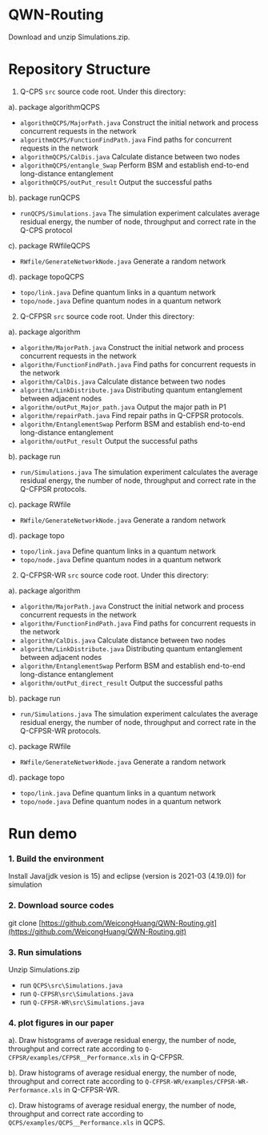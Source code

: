 # QWN-Routing
Download and unzip Simulations.zip.

# Repository Structure

1. Q-CPS
`src` source code root. Under this directory:

a). package algorithmQCPS
- `algorithmQCPS/MajorPath.java` Construct the initial network and process concurrent requests in the network
- `algorithmQCPS/FunctionFindPath.java` Find paths for concurrent requests in the network
- `algorithmQCPS/CalDis.java` Calculate distance between two nodes
- `algorithmQCPS/entangle_Swap` Perform BSM and establish end-to-end long-distance entanglement
- `algorithmQCPS/outPut_result` Output the successful paths

b). package runQCPS
- `runQCPS/Simulations.java` The simulation experiment calculates average residual energy, the number of node, throughput and correct rate in the Q-CPS protocol

c). package RWfileQCPS
- `RWfile/GenerateNetworkNode.java` Generate a random network

d). package topoQCPS
- `topo/link.java` Define quantum links in a quantum network
- `topo/node.java` Define quantum nodes in a quantum network

2. Q-CFPSR
`src` source code root. Under this directory:

a). package algorithm
- `algorithm/MajorPath.java` Construct the initial network and process concurrent requests in the network
- `algorithm/FunctionFindPath.java` Find paths for concurrent requests in the network
- `algorithm/CalDis.java` Calculate distance between two nodes
- `algorithm/LinkDistribute.java` Distributing quantum entanglement between adjacent nodes
- `algorithm/outPut_Major_path.java` Output the major path in P1
- `algorithm/repairPath.java` Find repair paths in Q-CFPSR protocols.
- `algorithm/EntanglementSwap` Perform BSM and establish end-to-end long-distance entanglement
- `algorithm/outPut_result` Output the successful paths

b). package run
- `run/Simulations.java` The simulation experiment calculates the average residual energy, the number of node, throughput and correct rate in the Q-CFPSR  protocols.

c). package RWfile
- `RWfile/GenerateNetworkNode.java` Generate a random network

d). package topo
- `topo/link.java` Define quantum links in a quantum network
- `topo/node.java` Define quantum nodes in a quantum network

2. Q-CFPSR-WR
`src` source code root. Under this directory:

a). package algorithm
- `algorithm/MajorPath.java` Construct the initial network and process concurrent requests in the network
- `algorithm/FunctionFindPath.java` Find paths for concurrent requests in the network
- `algorithm/CalDis.java` Calculate distance between two nodes
- `algorithm/LinkDistribute.java` Distributing quantum entanglement between adjacent nodes
- `algorithm/EntanglementSwap` Perform BSM and establish end-to-end long-distance entanglement
- `algorithm/outPut_direct_result` Output the successful paths

b). package run
- `run/Simulations.java` The simulation experiment calculates the average residual energy, the number of node, throughput and correct rate in the Q-CFPSR-WR  protocols.

c). package RWfile
- `RWfile/GenerateNetworkNode.java` Generate a random network

d). package topo
- `topo/link.java` Define quantum links in a quantum network
- `topo/node.java` Define quantum nodes in a quantum network

# Run demo
### 1. Build the environment
Install Java(jdk vesion is 15) and eclipse (version is 2021-03 (4.19.0)) for simulation

### 2. Download source codes
git clone [https://github.com/WeicongHuang/QWN-Routing.git](https://github.com/WeicongHuang/QWN-Routing.git)

### 3. Run simulations
Unzip Simulations.zip
  - run `QCPS\src\Simulations.java`
  - run `Q-CFPSR\src\Simulations.java`
  - run `Q-CFPSR-WR\src\Simulations.java`
  
### 4. plot figures in our paper
a). Draw histograms of average residual energy, the number of node, throughput and correct rate according to `Q-CFPSR/examples/CFPSR__Performance.xls` in  Q-CFPSR.

b). Draw histograms of average residual energy, the number of node, throughput and correct rate according to `Q-CFPSR-WR/examples/CFPSR-WR-Performance.xls` in  Q-CFPSR-WR.

c). Draw histograms of average residual energy, the number of node, throughput and correct rate according to `QCPS/examples/QCPS__Performance.xls` in  QCPS.
